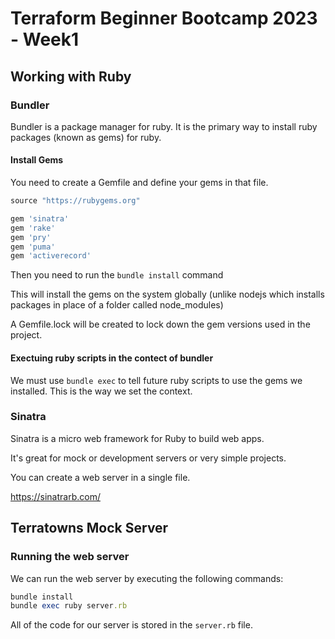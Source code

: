 # Terraform Beginner Bootcamp 2023 - Week1

## Working with Ruby

### Bundler

Bundler is a package manager for ruby. It is the primary way to install ruby packages (known as gems) for ruby. 

#### Install Gems

You need to create a Gemfile and define your gems in that file. 

```rb
source "https://rubygems.org"

gem 'sinatra'
gem 'rake'
gem 'pry'
gem 'puma'
gem 'activerecord'
```

Then you need to run the `bundle install` command

This will install the gems on the system globally (unlike nodejs which installs packages in place of a folder called node_modules)

A Gemfile.lock will be created to lock down the gem versions used in the project. 

#### Exectuing ruby scripts in the contect of bundler

We must use `bundle exec` to tell future ruby scripts to use the gems we installed. This is the way we set the context. 

### Sinatra 

Sinatra is a micro web framework for Ruby to build web apps. 

It's great for mock or development servers or very simple projects. 

You can create a web server in a single file. 

https://sinatrarb.com/

## Terratowns Mock Server

### Running the web server

We can run the web server by executing the following commands: 

```rb
bundle install
bundle exec ruby server.rb 
```

All of the code for our server is stored in the `server.rb` file. 